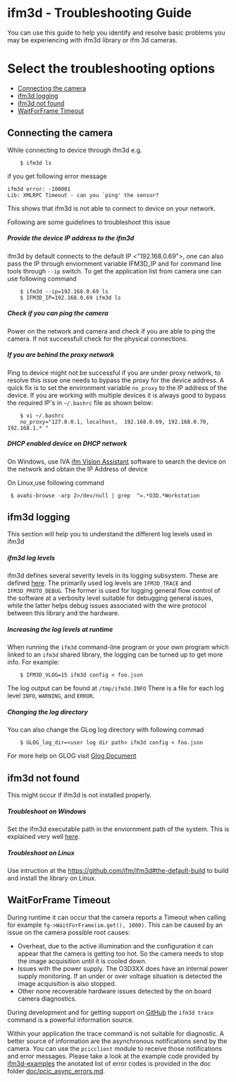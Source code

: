 ifm3d - Troubleshooting Guide
=============================

You can use this guide to help you identify and resolve basic problems you may
be experiencing with ifm3d library or ifm 3d cameras.

# Select the troubleshooting options

- [Connecting the camera](#Connecting-the-camera)
- [ifm3d logging](#ifm3d-logging)
- [ifm3d not found](#ifm3d-not-found)
- [WaitForFrame Timeout](#waitforframe-timeout)

## Connecting the camera
While connecting to device through ifm3d e.g.

```
    $ ifm3d ls
```

if you get following error message

```
ifm3d error: -100001
Lib: XMLRPC Timeout - can you `ping' the sensor?
```

This shows that ifm3d is not able to connect to device on your network.

Following are some guidelines to troubleshoot this issue

##### Provide the device IP address to the ifm3d

ifm3d by default connects to the default IP <"192.168.0.69">, one can also pass
the IP through enviornment variable IFM3D_IP and for command line tools through
`--ip` switch. To get the application list from camera one can use following
command

```
    $ ifm3d --ip=192.168.0.69 ls
    $ IFM3D_IP=192.168.0.69 ifm3d ls
```

##### Check if you can ping the camera

Power on the network and camera and check if you are able to ping the
camera. If not successfull check for the physical connections.

##### If you are behind the proxy network

Ping to device might not be successful if you are under proxy network, to
resolve this issue one needs to bypass the proxy for the device address. A
quick fix is to set the environment variable `no_proxy` to the IP address of
the device. If you are working with multiple devices it is always good to
bypass the required IP's in `~/.bashrc` file as shown below:

```
    $ vi ~/.bashrc
    no_proxy="127.0.0.1, localhost,  192.168.0.69, 192.168.0.70, 192.168.1.* "
```

##### DHCP enabled device on DHCP network

On Windows, use IVA
[ifm Vision Assistant](https://www.ifm.com/de/de/product/E3D300) software to
search the device on the network and obtain the IP Address of device

On Linux,use following command
```
 $ avahi-browse -arp 2>/dev/null | grep  ^=.*O3D.*Workstation
```

## ifm3d logging

This section will help you to understand the different log levels used in ifm3d

##### ifm3d log levels

ifm3d defines several severity levels in its logging subsystem. These are
defined [here](../modules/camera/src/libifm3d_camera/logging.cpp). The
primarily used log levels are `IFM3D_TRACE` and `IFM3D_PROTO_DEBUG`. The former
is used for logging general flow control of the software at a verbosity level
suitable for debugging general issues, while the latter helps debug issues
associated with the wire protocol between this library and the hardware.

##### Increasing the log levels at runtime

When running the `ifm3d` command-line program or your own program which linked
to an `ifm3d` shared library, the logging can be turned up to get more
info. For example:

```
    $ IFM3D_VLOG=15 ifm3d config < foo.json
```

The log output can be found at ``/tmp/ifm3d.INFO`` There is a file for each log
level `INFO`, `WARNING`, and `ERROR`.

##### Changing the log directory

You can also change the GLog log directory with following commad

```
    $ GLOG_log_dir=<user log dir path> ifm3d config < foo.json
```

For more help on GLOG visit
[Glog Document](https://godoc.org/github.com/golang/glog#pkg-files)

## ifm3d not found

This might occur if ifm3d is not installed properly.

##### Troubleshoot on Windows

Set the ifm3d executable path in the enviornment path of the system. This is
explained very well
[here](https://github.com/ifm/ifm3d/blob/master/doc/windows.md#running-ifm3d-tool-on-windows).

##### Troubleshoot on Linux

Use intruction at the https://github.com/ifm/ifm3d#the-default-build to
build and install the library on Linux.

## WaitForFrame Timeout

During runtime it can occur that the camera reports a Timeout when calling for
example ``fg->WaitForFrame(im.get(), 1000)``.
This can be caused by an issue on the camera possible root causes:

- Overheat, due to the active illumination and the configuration it can appear
  that the camera is getting too hot.
  So the camera needs to stop the image acquisition until it is cooled down.
- Issues with the power supply. The O3D3XX does have an internal power supply
  monitoring. If an under or over voltage  situation is detected the image
  acquisition is also stopped.
- Other none recoverable hardware issues detected by the on board camera
  diagnostics.

During development and for getting support on [GitHub](https://github.com/ifm/ifm3d/issues)
the ``ifm3d trace`` command is a powerful information source.

Within your application the trace command is not suitable for diagnostic. A
better source of information are the asynchronous notifications send by the camera. You can use the
``pcicclient`` module to receive those notifications and error messages. Please
take a look at the example code provided by
[ifm3d-examples](https://github.com/ifm/ifm3d-examples/tree/master/pcicclient_async_messages)
the anotated list of error codes is provided in the doc folder
[doc/pcic_async_errors.md](doc/pcic_async_errors.md).
